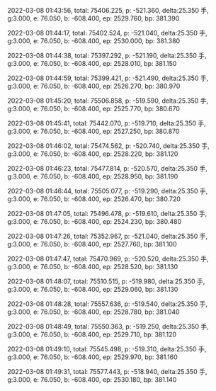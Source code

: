 2022-03-08 01:43:56, total: 75406.225, p: -521.360, delta:25.350 手, g:3.000, e: 76.050, b: -608.400, ep: 2529.760, bp: 381.390

2022-03-08 01:44:17, total: 75402.524, p: -521.040, delta:25.350 手, g:3.000, e: 76.050, b: -608.400, ep: 2530.000, bp: 381.380

2022-03-08 01:44:38, total: 75397.292, p: -521.190, delta:25.350 手, g:3.000, e: 76.050, b: -608.400, ep: 2528.010, bp: 381.150

2022-03-08 01:44:59, total: 75399.421, p: -521.490, delta:25.350 手, g:3.000, e: 76.050, b: -608.400, ep: 2526.270, bp: 380.970

2022-03-08 01:45:20, total: 75506.858, p: -519.590, delta:25.350 手, g:3.000, e: 76.050, b: -608.400, ep: 2525.770, bp: 380.670

2022-03-08 01:45:41, total: 75442.070, p: -519.710, delta:25.350 手, g:3.000, e: 76.050, b: -608.400, ep: 2527.250, bp: 380.870

2022-03-08 01:46:02, total: 75474.562, p: -520.740, delta:25.350 手, g:3.000, e: 76.050, b: -608.400, ep: 2528.220, bp: 381.120

2022-03-08 01:46:23, total: 75477.814, p: -520.570, delta:25.350 手, g:3.000, e: 76.050, b: -608.400, ep: 2528.950, bp: 381.190

2022-03-08 01:46:44, total: 75505.077, p: -519.290, delta:25.350 手, g:3.000, e: 76.050, b: -608.400, ep: 2526.470, bp: 380.720

2022-03-08 01:47:05, total: 75496.478, p: -519.610, delta:25.350 手, g:3.000, e: 76.050, b: -608.400, ep: 2524.230, bp: 380.480

2022-03-08 01:47:26, total: 75352.967, p: -521.040, delta:25.350 手, g:3.000, e: 76.050, b: -608.400, ep: 2527.760, bp: 381.100

2022-03-08 01:47:47, total: 75470.969, p: -520.520, delta:25.350 手, g:3.000, e: 76.050, b: -608.400, ep: 2528.520, bp: 381.130

2022-03-08 01:48:07, total: 75510.515, p: -519.980, delta:25.350 手, g:3.000, e: 76.050, b: -608.400, ep: 2529.060, bp: 381.130

2022-03-08 01:48:28, total: 75557.636, p: -519.540, delta:25.350 手, g:3.000, e: 76.050, b: -608.400, ep: 2528.780, bp: 381.040

2022-03-08 01:48:49, total: 75550.363, p: -519.250, delta:25.350 手, g:3.000, e: 76.050, b: -608.400, ep: 2529.710, bp: 381.120

2022-03-08 01:49:10, total: 75545.498, p: -519.310, delta:25.350 手, g:3.000, e: 76.050, b: -608.400, ep: 2529.970, bp: 381.160

2022-03-08 01:49:31, total: 75577.443, p: -518.940, delta:25.350 手, g:3.000, e: 76.050, b: -608.400, ep: 2530.180, bp: 381.140